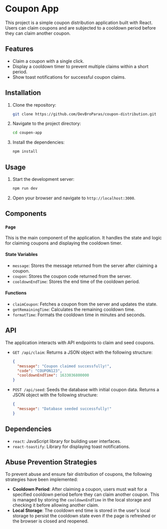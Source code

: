 # Coupon App

This project is a simple coupon distribution application built with React. Users can claim coupons and are subjected to a cooldown period before they can claim another coupon.

## Features

- Claim a coupon with a single click.
- Display a cooldown timer to prevent multiple claims within a short period.
- Show toast notifications for successful coupon claims.

## Installation

1. Clone the repository:
   ```sh
   git clone https://github.com/DevBroParas/coupon-distribution.git
   ```
2. Navigate to the project directory:
   ```sh
   cd coupen-app
   ```
3. Install the dependencies:
   ```sh
   npm install
   ```

## Usage

1. Start the development server:
   ```sh
   npm run dev
   ```
2. Open your browser and navigate to `http://localhost:3000`.

## Components

### `Page`

This is the main component of the application. It handles the state and logic for claiming coupons and displaying the cooldown timer.

#### State Variables

- `message`: Stores the message returned from the server after claiming a coupon.
- `coupon`: Stores the coupon code returned from the server.
- `cooldownEndTime`: Stores the end time of the cooldown period.

#### Functions

- `claimCoupon`: Fetches a coupon from the server and updates the state.
- `getRemainingTime`: Calculates the remaining cooldown time.
- `formatTime`: Formats the cooldown time in minutes and seconds.

## API

The application interacts with API endpoints to claim and seed coupons.

- `GET /api/claim`: Returns a JSON object with the following structure:

  ```json
  {
    "message": "Coupon claimed successfully!",
    "code": "COUPON123",
    "cooldownEndTime": 1633036800000
  }
  ```

- `POST /api/seed`: Seeds the database with initial coupon data. Returns a JSON object with the following structure:
  ```json
  {
    "message": "Database seeded successfully!"
  }
  ```

## Dependencies

- `react`: JavaScript library for building user interfaces.
- `react-toastify`: Library for displaying toast notifications.

## Abuse Prevention Strategies

To prevent abuse and ensure fair distribution of coupons, the following strategies have been implemented:

- **Cooldown Period**: After claiming a coupon, users must wait for a specified cooldown period before they can claim another coupon. This is managed by storing the `cooldownEndTime` in the local storage and checking it before allowing another claim.
- **Local Storage**: The cooldown end time is stored in the user's local storage to persist the cooldown state even if the page is refreshed or the browser is closed and reopened.
